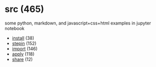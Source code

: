# src (465)
some python, markdown, and javascript+css+html examples in jupyter notebook

+ [install](install/README.md) (38)
+ [stepin](stepin/README.md) (152)
+ [import](import/README.md) (146)
+ [apply](apply/README.md) (118)
+ [share](share/README.md) (12)
